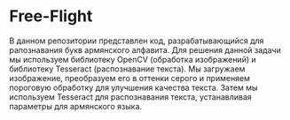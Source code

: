 # Free-Flight
В данном репозитории представлен код, разрабатывающийся для рапознавания букв армянского алфавита. Для решения данной задачи мы используем библиотеку OpenCV (обработка изображений) и библиотеку Tesseract (распознавание текста). Мы загружаем изображение, преобразуем его в оттенки серого и применяем пороговую обработку для улучшения качества текста. Затем мы используем Tesseract для распознавания текста, устанавливая параметры для армянского языка.

